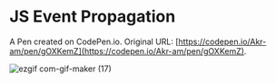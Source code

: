 # JS Event Propagation

A Pen created on CodePen.io. Original URL: [https://codepen.io/Akr-am/pen/gOXKemZ](https://codepen.io/Akr-am/pen/gOXKemZ).

![ezgif com-gif-maker (17)](https://user-images.githubusercontent.com/69124951/197330314-c5959e8f-04ff-40f0-8b4c-643164a86a2e.gif)
